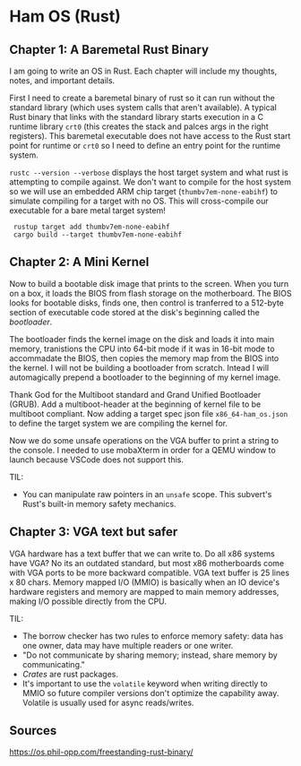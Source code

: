 # Ham OS (Rust)

## Chapter 1: A Baremetal Rust Binary

I am going to write an OS in Rust. Each chapter will include my thoughts, notes, and important details.

First I need to create a baremetal binary of rust so it can run without the standard library (which uses system calls that aren't available). A typical Rust binary that links with the standard library starts execution in a C runtime library `crt0` (this creates the stack and palces args in the right registers). This baremetal executable does not have access to the Rust start point for runtime or `crt0` so I need to define an entry point for the runtime system.

`rustc --version --verbose` displays the host target system and what rust is attempting to compile against. We don't want to compile for the host system so we will use an embedded ARM chip target (`thumbv7em-none-eabihf`) to simulate compiling for a target with no OS.
This will cross-compile our executable for a bare metal target system!

```
 rustup target add thumbv7em-none-eabihf
 cargo build --target thumbv7em-none-eabihf
```

## Chapter 2: A Mini Kernel

Now to build a bootable disk image that prints to the screen. When you turn on a box, it loads the BIOS from flash storage on the motherboard. The BIOS looks for bootable disks, finds one, then control is tranferred to a 512-byte section of executable code stored at the disk's beginning called the _bootloader_.

The bootloader finds the kernel image on the disk and loads it into main memory, tranistions the CPU into 64-bit mode if it was in 16-bit mode to accommadate the BIOS, then copies the memory map from the BIOS into the kernel. I will not be building a bootloader from scratch. Intead I will automagically prepend a bootloader to the beginning of my kernel image.

Thank God for the Multiboot standard and Grand Unified Bootloader (GRUB). Add a multiboot-header at the beginning of kernel file to be multiboot compliant.
Now adding a target spec json file `x86_64-ham_os.json` to define the target system we are compiling the kernel for.

Now we do some unsafe operations on the VGA buffer to print a string to the console. I needed to use mobaXterm in order for a QEMU window to launch because VSCode does not support this.

TIL:

- You can manipulate raw pointers in an `unsafe` scope. This subvert's Rust's built-in memory safety mechanics.

## Chapter 3: VGA text but safer

VGA hardware has a text buffer that we can write to. Do all x86 systems have VGA? No its an outdated standard, but most x86 motherboards come with VGA ports to be more backward compatible. VGA text buffer is 25 lines x 80 chars. Memory mapped I/O (MMIO) is basically when an IO device's hardware registers and memory are mapped to main memory addresses, making I/O possible directly from the CPU. 

TIL:

- The borrow checker has two rules to enforce memory safety: data has one owner, data may have multiple readers or one writer. 
- "Do not communicate by sharing memory; instead, share memory by communicating."
- _Crates_ are rust packages.
- It's important to use the `volatile` keyword when writing directly to MMIO so future compiler versions don't optimize the capability away. Volatile is usually used for async reads/writes.

## Sources

https://os.phil-opp.com/freestanding-rust-binary/